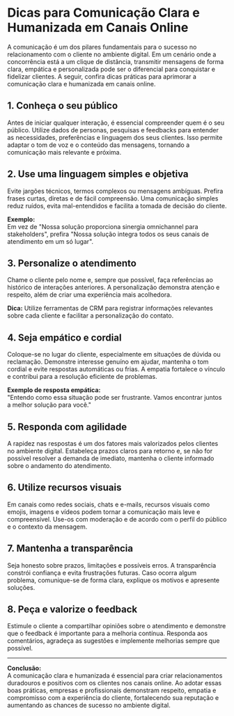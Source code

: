 
# Dicas para Comunicação Clara e Humanizada em Canais Online

A comunicação é um dos pilares fundamentais para o sucesso no relacionamento com o cliente no ambiente digital. Em um cenário onde a concorrência está a um clique de distância, transmitir mensagens de forma clara, empática e personalizada pode ser o diferencial para conquistar e fidelizar clientes. A seguir, confira dicas práticas para aprimorar a comunicação clara e humanizada em canais online.

## 1. Conheça o seu público

Antes de iniciar qualquer interação, é essencial compreender quem é o seu público. Utilize dados de personas, pesquisas e feedbacks para entender as necessidades, preferências e linguagem dos seus clientes. Isso permite adaptar o tom de voz e o conteúdo das mensagens, tornando a comunicação mais relevante e próxima.

## 2. Use uma linguagem simples e objetiva

Evite jargões técnicos, termos complexos ou mensagens ambíguas. Prefira frases curtas, diretas e de fácil compreensão. Uma comunicação simples reduz ruídos, evita mal-entendidos e facilita a tomada de decisão do cliente.

**Exemplo:**  
Em vez de "Nossa solução proporciona sinergia omnichannel para stakeholders", prefira "Nossa solução integra todos os seus canais de atendimento em um só lugar".

## 3. Personalize o atendimento

Chame o cliente pelo nome e, sempre que possível, faça referências ao histórico de interações anteriores. A personalização demonstra atenção e respeito, além de criar uma experiência mais acolhedora.

**Dica:** Utilize ferramentas de CRM para registrar informações relevantes sobre cada cliente e facilitar a personalização do contato.

## 4. Seja empático e cordial

Coloque-se no lugar do cliente, especialmente em situações de dúvida ou reclamação. Demonstre interesse genuíno em ajudar, mantenha o tom cordial e evite respostas automáticas ou frias. A empatia fortalece o vínculo e contribui para a resolução eficiente de problemas.

**Exemplo de resposta empática:**  
"Entendo como essa situação pode ser frustrante. Vamos encontrar juntos a melhor solução para você."

## 5. Responda com agilidade

A rapidez nas respostas é um dos fatores mais valorizados pelos clientes no ambiente digital. Estabeleça prazos claros para retorno e, se não for possível resolver a demanda de imediato, mantenha o cliente informado sobre o andamento do atendimento.

## 6. Utilize recursos visuais

Em canais como redes sociais, chats e e-mails, recursos visuais como emojis, imagens e vídeos podem tornar a comunicação mais leve e compreensível. Use-os com moderação e de acordo com o perfil do público e o contexto da mensagem.

## 7. Mantenha a transparência

Seja honesto sobre prazos, limitações e possíveis erros. A transparência constrói confiança e evita frustrações futuras. Caso ocorra algum problema, comunique-se de forma clara, explique os motivos e apresente soluções.

## 8. Peça e valorize o feedback

Estimule o cliente a compartilhar opiniões sobre o atendimento e demonstre que o feedback é importante para a melhoria contínua. Responda aos comentários, agradeça as sugestões e implemente melhorias sempre que possível.

---

**Conclusão:**  
A comunicação clara e humanizada é essencial para criar relacionamentos duradouros e positivos com os clientes nos canais online. Ao adotar essas boas práticas, empresas e profissionais demonstram respeito, empatia e compromisso com a experiência do cliente, fortalecendo sua reputação e aumentando as chances de sucesso no ambiente digital.
```

